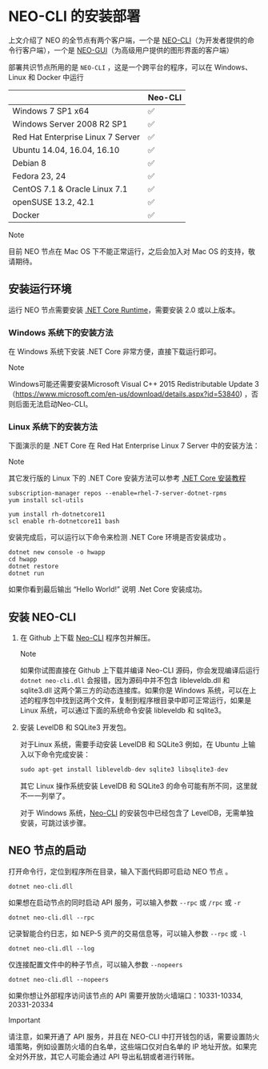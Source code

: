 # NEO-CLI 的安装部署

上文介绍了 NEO 的全节点有两个客户端，一个是 [NEO-CLI](https://github.com/neo-project/neo-cli/releases)（为开发者提供的命令行客户端），一个是 [NEO-GUI](https://github.com/neo-project/neo-gui/releases)（为高级用户提供的图形界面的客户端）

部署共识节点所用的是 `NEO-CLI` ，这是一个跨平台的程序，可以在 Windows、Linux 和 Docker 中运行

|                                   | Neo-CLI |
| --------------------------------- | ----------------- |
| Windows 7 SP1 x64                 | ✅                 |
| Windows Server 2008 R2 SP1        | ✅                 |
| Red Hat Enterprise Linux 7 Server | ✅                 |
| Ubuntu 14.04, 16.04, 16.10        | ✅                 |
| Debian 8                          | ✅                 |
| Fedora 23, 24                     | ✅                 |
| CentOS 7.1 & Oracle Linux 7.1     | ✅                 |
| openSUSE 13.2, 42.1               | ✅                 |
| Docker                            | ✅                 |

> [!Note]
> 目前 NEO 节点在 Mac OS 下不能正常运行，之后会加入对 Mac OS 的支持，敬请期待。

## 安装运行环境

运行 NEO 节点需要安装 [.NET Core Runtime](https://www.microsoft.com/net/download/core#/runtime)，需要安装 2.0 或以上版本。

### Windows 系统下的安装方法

在 Windows 系统下安装  .NET Core 非常方便，直接下载运行即可。
> [!Note]
> Windows可能还需要安装Microsoft Visual C++ 2015 Redistributable Update 3（https://www.microsoft.com/en-us/download/details.aspx?id=53840) ，否则后面无法启动Neo-CLI。

### Linux 系统下的安装方法

下面演示的是 .NET Core 在 Red Hat Enterprise Linux 7 Server 中的安装方法：

> [!Note]
> 其它发行版的 Linux 下的 .NET Core 安装方法可以参考 [.NET Core 安装教程](https://www.microsoft.com/net/core#linuxredhat)


```
subscription-manager repos --enable=rhel-7-server-dotnet-rpms
yum install scl-utils
```

```
yum install rh-dotnetcore11
scl enable rh-dotnetcore11 bash
```

安装完成后，可以运行以下命令来检测 .NET Core 环境是否安装成功 。

```
dotnet new console -o hwapp
cd hwapp
dotnet restore
dotnet run
```

如果你看到最后输出 “Hello World!” 说明 .Net Core 安装成功。


## 安装 NEO-CLI

1. 在 Github 上下载 [Neo-CLI](https://github.com/neo-project/neo-cli/releases) 程序包并解压。

   > [!Note]
   > 如果你试图直接在 Github 上下载并编译 Neo-CLI 源码，你会发现编译后运行 `dotnet neo-cli.dll` 会报错，因为源码中并不包含 libleveldb.dll 和  sqlite3.dll 这两个第三方的动态连接库。如果你是 Windows 系统，可以在上述的程序包中找到这两个文件，复制到程序根目录中即可正常运行，如果是 Linux 系统，可以通过下面的系统命令安装 libleveldb 和 sqlite3。

2. 安装 LevelDB 和 SQLite3 开发包。

   对于Linux 系统，需要手动安装 LevelDB 和 SQLite3 例如，在 Ubuntu 上输入以下命令完成安装：

   ```c#
   sudo apt-get install libleveldb-dev sqlite3 libsqlite3-dev
   ```

   其它 Linux 操作系统安装  LevelDB 和 SQLite3 的命令可能有所不同，这里就不一一列举了。

   对于 Windows 系统，[Neo-CLI](https://github.com/neo-project/neo-cli/releases) 的安装包中已经包含了 LevelDB，无需单独安装，可跳过该步骤。

## NEO 节点的启动

打开命令行，定位到程序所在目录，输入下面代码即可启动 NEO 节点 。

   ```
dotnet neo-cli.dll
   ```

如果想在启动节点的同时启动 API 服务，可以输入参数 `--rpc`  或 `/rpc` 或 `-r`

   ```
dotnet neo-cli.dll --rpc
   ```
记录智能合约日志，如 NEP-5 资产的交易信息等，可以输入参数 `--rpc`  或 `-l` 

   ```
dotnet neo-cli.dll --log
   ```

仅连接配置文件中的种子节点，可以输入参数 `--nopeers`

   ```
dotnet neo-cli.dll --nopeers
   ```

如果你想让外部程序访问该节点的 API 需要开放防火墙端口：10331-10334, 20331-20334 

> [!Important]
>
> 请注意，如果开通了 API 服务，并且在 NEO-CLI 中打开钱包的话，需要设置防火墙策略，例如设置防火墙的白名单，这些端口仅对白名单的 IP 地址开放。如果完全对外开放，其它人可能会通过 API 导出私钥或者进行转账。

